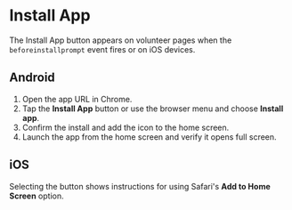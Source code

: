 # Install App

The Install App button appears on volunteer pages when the `beforeinstallprompt`
event fires or on iOS devices.

## Android

1. Open the app URL in Chrome.
2. Tap the **Install App** button or use the browser menu and choose **Install app**.
3. Confirm the install and add the icon to the home screen.
4. Launch the app from the home screen and verify it opens full screen.

## iOS

Selecting the button shows instructions for using Safari's **Add to Home Screen** option.


